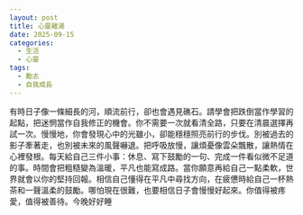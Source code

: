 ```yaml
---
layout: post
title: 心靈雞湯
date: 2025-09-15
categories:
  - 生活
  - 心靈
tags:
  - 勵志
  - 自我成長
---
```


有時日子像一條細長的河，順流前行，卻也會遇見礁石。請學會把跌倒當作學習的起點，把迷惘當作自我修正的機會。你不需要一次就看清全路，只要在清晨選擇再試一次。慢慢地，你會發現心中的光雖小，卻能穩穩照亮前行的步伐。別被過去的影子牽著走，也別被未來的風聲嚇退。把呼吸放慢，讓煩憂像雲朵飄散，讓熱情在心裡發根。每天給自己三件小事：休息、寫下鼓勵的一句、完成一件看似微不足道的事。時間會把粗糙變為溫暖，平凡也能寫成路。當你願意再給自己一點柔軟，世界就會以你的堅持回報。相信自己懂得在平凡中尋找方向，在疲憊時給自己一杯熱茶和一聲溫柔的鼓勵。哪怕現在很難，也要相信日子會慢慢好起來。你值得被疼愛，值得被善待。今晚好好睡